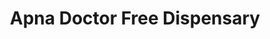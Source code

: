 ---
title: "Apna Doctor Free Dispensary"
url: /karachi/apna-doctor-free-dispensary/
shop: medical supply
---